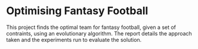 # Optimising Fantasy Football
This project finds the optimal team for fantasy football, given a set of contraints, using an evolutionary algorithm. The report details the approach taken and the experiments run to evaluate the solution.
